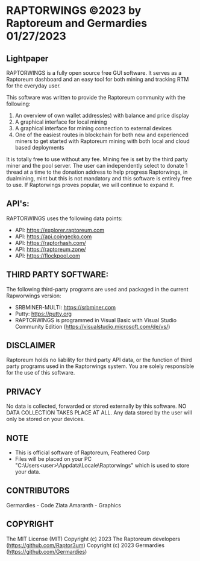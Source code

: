 RAPTORWINGS ©2023 by Raptoreum and Germardies
01/27/2023
=============================================
Lightpaper
-----------
RAPTORWINGS is a fully open source free GUI software.
It serves as a Raptoreum dashboard and an easy tool for both mining and tracking RTM for the everyday user.
 
This software was written to provide the Raptoreum community with the following:
1. An overview of own wallet address(es) with balance and price display
2. A graphical interface for local mining
3. A graphical interface for mining connection to external devices
4. One of the easiest routes in blockchain for both new and experienced miners to get started with Raptoreum mining with both local and cloud based deployments

It is totally free to use without any fee.
Mining fee is set by the third party miner and the pool server.
The user can independently select to donate 1 thread at a time to the donation address to help progress Raptorwings, in dualmining, mint but this is not mandatory and this software is entirely free to use.
If Raptorwings proves popular, we will continue to expand it.

API's: 
------
RAPTORWINGS uses the following data points: 
 - API: https://explorer.raptoreum.com 
 - API: https://api.coingecko.com
 - API: https://raptorhash.com/
 - API: https://raptoreum.zone/
 - API: https://flockpool.com
 
THIRD PARTY SOFTWARE: 
-----------------------
The following third-party programs are used and packaged in the current Rapworwings version: 
- SRBMINER-MULTI: https://srbminer.com
- Putty: https://putty.org
- RAPTORWINGS is programmed in Visual Basic with Visual Studio Community Edition (https://visualstudio.microsoft.com/de/vs/)
 
DISCLAIMER
----------------
Raptoreum holds no liability for third party API data, or the function of third party programs used in the Raptorwings system. 
You are solely responsible for the use of this software.
 
PRIVACY
-----------
No data is collected, forwarded or stored externally by this software. 
NO DATA COLLECTION TAKES PLACE AT ALL. 
Any data stored by the user will only be stored on your devices.
 
NOTE
-------
- This is official software of Raptoreum, Feathered Corp
- Files will be placed on your PC "C:\Users\<user>\Appdata\Locale\Raptorwings\" which is used to store your data.

CONTRIBUTORS
-------------------
Germardies - Code
Zlata Amaranth - Graphics
 
COPYRIGHT
---------
The MIT License (MIT)
Copyright (c) 2023 The Raptoreum developers (https://github.com/Raptor3um)
Copyright (c) 2023 Germardies (https://github.com/Germardies)